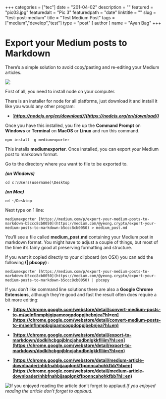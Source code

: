 +++
categories = ["tec"]
date = "201-04-02"
description = ""
featured = "pic03.jpg"
featuredalt = "Pic 3"
featuredpath = "date"
linktitle = ""
slug = "test-post-medium"
title = "Test Medium Post"
tags = ["medium","develop","test"]
type = "post"
[ author ]
  name = "Ayan Bag"
+++

# Export your Medium posts to Markdown

There’s a simple solution to avoid copy/pasting and re-editing your Medium articles.

![](https://cdn-images-1.medium.com/max/2000/1*i-S80mDrkJQO2tJ_lhYwfA.png)

First of all, you need to install node on your computer.

There is an installer for node for all platforms, just download it and install it like you would any other program:

* [***https://nodejs.org/en/download/](https://nodejs.org/en/download/)***

Once you have this installed, you fire up the **Command Prompt** on **Windows** or **Terminal** on **MacOS** or **Linux** and run this command.

    npm install -g mediumexporter

This installs **mediumexporter**. Once installed, you can export your Medium post to markdown format.

Go to the directory where you want to file to be exported to.

***(on Windows)***

    cd c:\Users(username)\Desktop 

***(on Mac)***

    cd ~/Desktop 

Next type on 1 line:

    mediumexporter [https://medium.com/p/export-your-medium-posts-to-markdown-b5ccc8cb0050](https://medium.com/@yeong.crypto/export-your-medium-posts-to-markdown-b5ccc8cb0050) > medium_post.md

You’ll see a file called **medium_post.md** containing your Medium post in markdown format. You might have to adjust a couple of things, but most of the time it’s fairly good at preserving formatting and structure.

If you want it copied directly to your clipboard (on OSX) you can add the following **(| pbcopy)** :

    mediumexporter [https://medium.com/p/export-your-medium-posts-to-markdown-b5ccc8cb0050](https://medium.com/@yeong.crypto/export-your-medium-posts-to-markdown-b5ccc8cb0050) | pbcopy

If you don’t like command line solutions there are also a **Google Chrome Extensions**, although they’re good and fast the result often does require a bit more editing:

* [**https://chrome.google.com/webstore/detail/convert-medium-posts-to-m/aelnflnmpbjgipamcogpdoppjbebnjea?hl=en](https://chrome.google.com/webstore/detail/convert-medium-posts-to-m/aelnflnmpbjgipamcogpdoppjbebnjea?hl=en)**

* [**https://chrome.google.com/webstore/detail/export-to-markdown/dodkihcbgpjblncjahodbnlgkkflliim?hl=en](https://chrome.google.com/webstore/detail/export-to-markdown/dodkihcbgpjblncjahodbnlgkkflliim?hl=en)**

* [**https://chrome.google.com/webstore/detail/medium-article-downloader/nhbfnahbjjaaplgnkffponncahohkfbb?hl=en](https://chrome.google.com/webstore/detail/medium-article-downloader/nhbfnahbjjaaplgnkffponncahohkfbb?hl=en)**

![If you enjoyed reading the article don’t forget to applaud.](https://cdn-images-1.medium.com/max/2000/1*eHf64Iyl2VhGN5WVOiu1rw.gif)*If you enjoyed reading the article don’t forget to applaud.*
